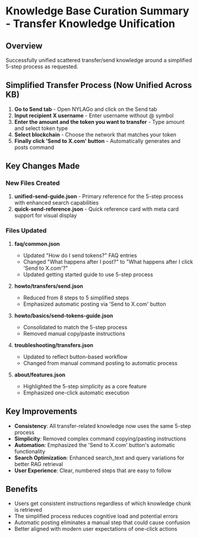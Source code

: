 # Knowledge Base Curation Summary - Transfer Knowledge Unification

## Overview
Successfully unified scattered transfer/send knowledge around a simplified 5-step process as requested.

## Simplified Transfer Process (Now Unified Across KB)
1. **Go to Send tab** - Open NYLAGo and click on the Send tab
2. **Input recipient X username** - Enter username without @ symbol  
3. **Enter the amount and the token you want to transfer** - Type amount and select token type
4. **Select blockchain** - Choose the network that matches your token
5. **Finally click 'Send to X.com' button** - Automatically generates and posts command

## Key Changes Made

### New Files Created
1. **unified-send-guide.json** - Primary reference for the 5-step process with enhanced search capabilities
2. **quick-send-reference.json** - Quick reference card with meta card support for visual display

### Files Updated
1. **faq/common.json**
   - Updated "How do I send tokens?" FAQ entries
   - Changed "What happens after I post?" to "What happens after I click 'Send to X.com'?"
   - Updated getting started guide to use 5-step process
   
2. **howto/transfers/send.json**
   - Reduced from 8 steps to 5 simplified steps
   - Emphasized automatic posting via 'Send to X.com' button
   
3. **howto/basics/send-tokens-guide.json**
   - Consolidated to match the 5-step process
   - Removed manual copy/paste instructions
   
4. **troubleshooting/transfers.json**
   - Updated to reflect button-based workflow
   - Changed from manual command posting to automatic process
   
5. **about/features.json**
   - Highlighted the 5-step simplicity as a core feature
   - Emphasized one-click automatic execution

## Key Improvements
- **Consistency**: All transfer-related knowledge now uses the same 5-step process
- **Simplicity**: Removed complex command copying/pasting instructions
- **Automation**: Emphasized the 'Send to X.com' button's automatic functionality
- **Search Optimization**: Enhanced search_text and query variations for better RAG retrieval
- **User Experience**: Clear, numbered steps that are easy to follow

## Benefits
- Users get consistent instructions regardless of which knowledge chunk is retrieved
- The simplified process reduces cognitive load and potential errors
- Automatic posting eliminates a manual step that could cause confusion
- Better aligned with modern user expectations of one-click actions